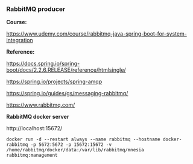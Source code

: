 ### RabbitMQ producer

**Course:**

https://www.udemy.com/course/rabbitmq-java-spring-boot-for-system-integration

**Reference:**

https://docs.spring.io/spring-boot/docs/2.2.6.RELEASE/reference/htmlsingle/

https://spring.io/projects/spring-amqp

https://spring.io/guides/gs/messaging-rabbitmq/

https://www.rabbitmq.com/

**RabbitMQ docker server**

http://localhost:15672/

`docker run -d --restart always --name rabbitmq --hostname docker-rabbitmq -p 5672:5672 -p 15672:15672 -v /home/rabbitmq/docker/data:/var/lib/rabbitmq/mnesia rabbitmq:management`